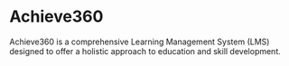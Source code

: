 # Achieve360
Achieve360 is a comprehensive Learning Management System (LMS) designed to offer a holistic approach to education and skill development.
